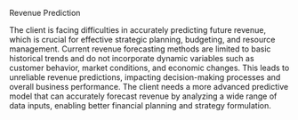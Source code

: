 Revenue Prediction

The client is facing difficulties in accurately predicting future revenue, which is crucial for effective strategic planning, budgeting, and resource management. Current revenue forecasting methods are limited to basic historical trends and do not incorporate dynamic variables such as customer behavior, market conditions, and economic changes. This leads to unreliable revenue predictions, impacting decision-making processes and overall business performance. The client needs a more advanced predictive model that can accurately forecast revenue by analyzing a wide range of data inputs, enabling better financial planning and strategy formulation.
